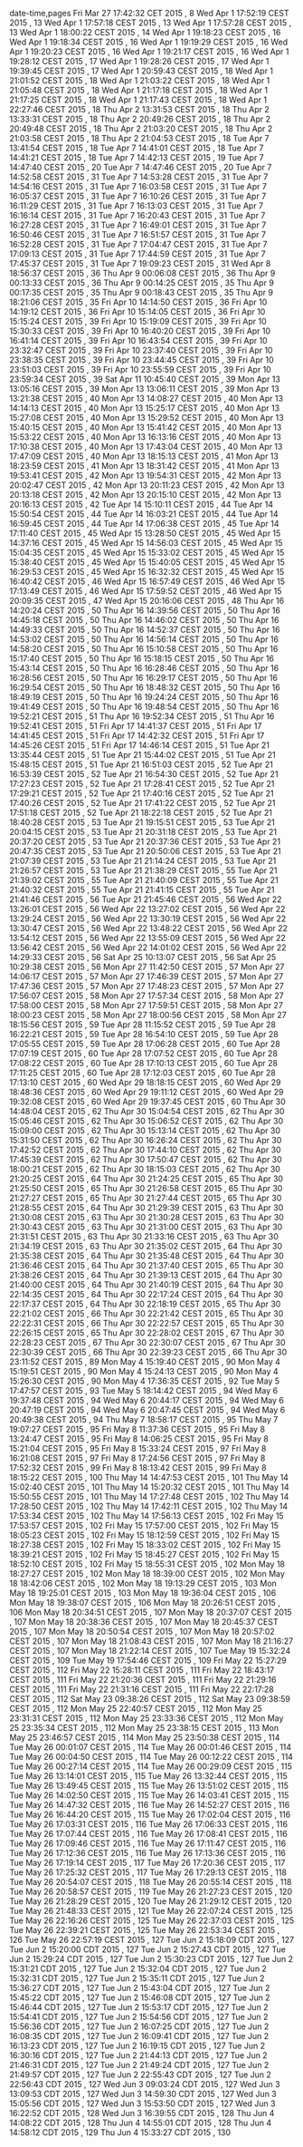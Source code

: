 date-time,pages
Fri Mar 27 17:42:32 CET 2015 , 8
Wed Apr 1 17:52:19 CEST 2015 , 13
Wed Apr 1 17:57:18 CEST 2015 , 13
Wed Apr 1 17:57:28 CEST 2015 , 13
Wed Apr 1 18:00:22 CEST 2015 , 14
Wed Apr 1 19:18:23 CEST 2015 , 16
Wed Apr 1 19:18:34 CEST 2015 , 16
Wed Apr 1 19:19:29 CEST 2015 , 16
Wed Apr 1 19:20:23 CEST 2015 , 16
Wed Apr 1 19:21:17 CEST 2015 , 16
Wed Apr 1 19:28:12 CEST 2015 , 17
Wed Apr 1 19:28:26 CEST 2015 , 17
Wed Apr 1 19:39:45 CEST 2015 , 17
Wed Apr 1 20:59:43 CEST 2015 , 18
Wed Apr 1 21:01:52 CEST 2015 , 18
Wed Apr 1 21:03:22 CEST 2015 , 18
Wed Apr 1 21:05:48 CEST 2015 , 18
Wed Apr 1 21:17:18 CEST 2015 , 18
Wed Apr 1 21:17:25 CEST 2015 , 18
Wed Apr 1 21:17:43 CEST 2015 , 18
Wed Apr 1 22:27:46 CEST 2015 , 18
Thu Apr 2 13:31:53 CEST 2015 , 18
Thu Apr 2 13:33:31 CEST 2015 , 18
Thu Apr 2 20:49:26 CEST 2015 , 18
Thu Apr 2 20:49:48 CEST 2015 , 18
Thu Apr 2 21:03:20 CEST 2015 , 18
Thu Apr 2 21:03:58 CEST 2015 , 18
Thu Apr 2 21:04:53 CEST 2015 , 18
Tue Apr 7 13:41:54 CEST 2015 , 18
Tue Apr 7 14:41:01 CEST 2015 , 18
Tue Apr 7 14:41:21 CEST 2015 , 18
Tue Apr 7 14:42:13 CEST 2015 , 19
Tue Apr 7 14:47:40 CEST 2015 , 20
Tue Apr 7 14:47:46 CEST 2015 , 20
Tue Apr 7 14:52:58 CEST 2015 , 31
Tue Apr 7 14:53:28 CEST 2015 , 31
Tue Apr 7 14:54:16 CEST 2015 , 31
Tue Apr 7 16:03:58 CEST 2015 , 31
Tue Apr 7 16:05:37 CEST 2015 , 31
Tue Apr 7 16:10:26 CEST 2015 , 31
Tue Apr 7 16:11:29 CEST 2015 , 31
Tue Apr 7 16:13:03 CEST 2015 , 31
Tue Apr 7 16:16:14 CEST 2015 , 31
Tue Apr 7 16:20:43 CEST 2015 , 31
Tue Apr 7 16:27:28 CEST 2015 , 31
Tue Apr 7 16:49:01 CEST 2015 , 31
Tue Apr 7 16:50:46 CEST 2015 , 31
Tue Apr 7 16:51:57 CEST 2015 , 31
Tue Apr 7 16:52:28 CEST 2015 , 31
Tue Apr 7 17:04:47 CEST 2015 , 31
Tue Apr 7 17:09:13 CEST 2015 , 31
Tue Apr 7 17:44:59 CEST 2015 , 31
Tue Apr 7 17:45:37 CEST 2015 , 31
Tue Apr 7 19:09:23 CEST 2015 , 31
Wed Apr 8 18:56:37 CEST 2015 , 36
Thu Apr 9 00:06:08 CEST 2015 , 36
Thu Apr 9 00:13:33 CEST 2015 , 36
Thu Apr 9 00:14:25 CEST 2015 , 35
Thu Apr 9 00:17:35 CEST 2015 , 35
Thu Apr 9 00:18:43 CEST 2015 , 35
Thu Apr 9 18:21:06 CEST 2015 , 35
Fri Apr 10 14:14:50 CEST 2015 , 36
Fri Apr 10 14:19:12 CEST 2015 , 36
Fri Apr 10 15:14:05 CEST 2015 , 36
Fri Apr 10 15:15:24 CEST 2015 , 39
Fri Apr 10 15:19:09 CEST 2015 , 39
Fri Apr 10 15:30:33 CEST 2015 , 39
Fri Apr 10 16:40:20 CEST 2015 , 39
Fri Apr 10 16:41:14 CEST 2015 , 39
Fri Apr 10 16:43:54 CEST 2015 , 39
Fri Apr 10 23:32:47 CEST 2015 , 39
Fri Apr 10 23:37:40 CEST 2015 , 39
Fri Apr 10 23:38:35 CEST 2015 , 39
Fri Apr 10 23:44:45 CEST 2015 , 39
Fri Apr 10 23:51:03 CEST 2015 , 39
Fri Apr 10 23:55:59 CEST 2015 , 39
Fri Apr 10 23:59:34 CEST 2015 , 39
Sat Apr 11 10:45:40 CEST 2015 , 39
Mon Apr 13 13:05:16 CEST 2015 , 39
Mon Apr 13 13:06:11 CEST 2015 , 39
Mon Apr 13 13:21:38 CEST 2015 , 40
Mon Apr 13 14:08:27 CEST 2015 , 40
Mon Apr 13 14:14:13 CEST 2015 , 40
Mon Apr 13 15:25:17 CEST 2015 , 40
Mon Apr 13 15:27:08 CEST 2015 , 40
Mon Apr 13 15:29:52 CEST 2015 , 40
Mon Apr 13 15:40:15 CEST 2015 , 40
Mon Apr 13 15:41:42 CEST 2015 , 40
Mon Apr 13 15:53:22 CEST 2015 , 40
Mon Apr 13 16:13:16 CEST 2015 , 40
Mon Apr 13 17:10:38 CEST 2015 , 40
Mon Apr 13 17:43:04 CEST 2015 , 40
Mon Apr 13 17:47:09 CEST 2015 , 40
Mon Apr 13 18:15:13 CEST 2015 , 41
Mon Apr 13 18:23:59 CEST 2015 , 41
Mon Apr 13 18:31:42 CEST 2015 , 41
Mon Apr 13 19:53:41 CEST 2015 , 42
Mon Apr 13 19:54:31 CEST 2015 , 42
Mon Apr 13 20:02:47 CEST 2015 , 42
Mon Apr 13 20:11:23 CEST 2015 , 42
Mon Apr 13 20:13:18 CEST 2015 , 42
Mon Apr 13 20:15:10 CEST 2015 , 42
Mon Apr 13 20:16:13 CEST 2015 , 42
Tue Apr 14 15:10:11 CEST 2015 , 44
Tue Apr 14 15:50:54 CEST 2015 , 44
Tue Apr 14 16:03:21 CEST 2015 , 44
Tue Apr 14 16:59:45 CEST 2015 , 44
Tue Apr 14 17:06:38 CEST 2015 , 45
Tue Apr 14 17:11:40 CEST 2015 , 45
Wed Apr 15 13:28:50 CEST 2015 , 45
Wed Apr 15 14:37:16 CEST 2015 , 45
Wed Apr 15 14:56:03 CEST 2015 , 45
Wed Apr 15 15:04:35 CEST 2015 , 45
Wed Apr 15 15:33:02 CEST 2015 , 45
Wed Apr 15 15:38:40 CEST 2015 , 45
Wed Apr 15 15:40:05 CEST 2015 , 45
Wed Apr 15 16:29:53 CEST 2015 , 45
Wed Apr 15 16:32:32 CEST 2015 , 45
Wed Apr 15 16:40:42 CEST 2015 , 46
Wed Apr 15 16:57:49 CEST 2015 , 46
Wed Apr 15 17:13:49 CEST 2015 , 46
Wed Apr 15 17:59:52 CEST 2015 , 46
Wed Apr 15 20:09:35 CEST 2015 , 47
Wed Apr 15 20:16:06 CEST 2015 , 48
Thu Apr 16 14:20:24 CEST 2015 , 50
Thu Apr 16 14:39:56 CEST 2015 , 50
Thu Apr 16 14:45:18 CEST 2015 , 50
Thu Apr 16 14:46:02 CEST 2015 , 50
Thu Apr 16 14:49:33 CEST 2015 , 50
Thu Apr 16 14:52:37 CEST 2015 , 50
Thu Apr 16 14:53:02 CEST 2015 , 50
Thu Apr 16 14:56:14 CEST 2015 , 50
Thu Apr 16 14:58:20 CEST 2015 , 50
Thu Apr 16 15:10:58 CEST 2015 , 50
Thu Apr 16 15:17:40 CEST 2015 , 50
Thu Apr 16 15:18:15 CEST 2015 , 50
Thu Apr 16 15:43:14 CEST 2015 , 50
Thu Apr 16 16:28:46 CEST 2015 , 50
Thu Apr 16 16:28:56 CEST 2015 , 50
Thu Apr 16 16:29:17 CEST 2015 , 50
Thu Apr 16 16:29:54 CEST 2015 , 50
Thu Apr 16 18:48:32 CEST 2015 , 50
Thu Apr 16 18:49:19 CEST 2015 , 50
Thu Apr 16 19:24:24 CEST 2015 , 50
Thu Apr 16 19:41:49 CEST 2015 , 50
Thu Apr 16 19:48:54 CEST 2015 , 50
Thu Apr 16 19:52:21 CEST 2015 , 51
Thu Apr 16 19:52:34 CEST 2015 , 51
Thu Apr 16 19:52:41 CEST 2015 , 51
Fri Apr 17 14:41:37 CEST 2015 , 51
Fri Apr 17 14:41:45 CEST 2015 , 51
Fri Apr 17 14:42:32 CEST 2015 , 51
Fri Apr 17 14:45:26 CEST 2015 , 51
Fri Apr 17 14:46:14 CEST 2015 , 51
Tue Apr 21 13:35:44 CEST 2015 , 51
Tue Apr 21 15:44:02 CEST 2015 , 51
Tue Apr 21 15:48:15 CEST 2015 , 51
Tue Apr 21 16:51:03 CEST 2015 , 52
Tue Apr 21 16:53:39 CEST 2015 , 52
Tue Apr 21 16:54:30 CEST 2015 , 52
Tue Apr 21 17:27:23 CEST 2015 , 52
Tue Apr 21 17:28:41 CEST 2015 , 52
Tue Apr 21 17:29:21 CEST 2015 , 52
Tue Apr 21 17:40:16 CEST 2015 , 52
Tue Apr 21 17:40:26 CEST 2015 , 52
Tue Apr 21 17:41:22 CEST 2015 , 52
Tue Apr 21 17:51:18 CEST 2015 , 52
Tue Apr 21 18:22:18 CEST 2015 , 52
Tue Apr 21 18:40:28 CEST 2015 , 53
Tue Apr 21 19:15:51 CEST 2015 , 53
Tue Apr 21 20:04:15 CEST 2015 , 53
Tue Apr 21 20:31:18 CEST 2015 , 53
Tue Apr 21 20:37:20 CEST 2015 , 53
Tue Apr 21 20:37:36 CEST 2015 , 53
Tue Apr 21 20:47:35 CEST 2015 , 53
Tue Apr 21 20:50:06 CEST 2015 , 53
Tue Apr 21 21:07:39 CEST 2015 , 53
Tue Apr 21 21:14:24 CEST 2015 , 53
Tue Apr 21 21:26:57 CEST 2015 , 53
Tue Apr 21 21:38:29 CEST 2015 , 55
Tue Apr 21 21:39:02 CEST 2015 , 55
Tue Apr 21 21:40:09 CEST 2015 , 55
Tue Apr 21 21:40:32 CEST 2015 , 55
Tue Apr 21 21:41:15 CEST 2015 , 55
Tue Apr 21 21:41:46 CEST 2015 , 56
Tue Apr 21 21:45:46 CEST 2015 , 56
Wed Apr 22 13:26:01 CEST 2015 , 56
Wed Apr 22 13:27:02 CEST 2015 , 56
Wed Apr 22 13:29:24 CEST 2015 , 56
Wed Apr 22 13:30:19 CEST 2015 , 56
Wed Apr 22 13:30:47 CEST 2015 , 56
Wed Apr 22 13:48:22 CEST 2015 , 56
Wed Apr 22 13:54:12 CEST 2015 , 56
Wed Apr 22 13:55:09 CEST 2015 , 56
Wed Apr 22 13:56:42 CEST 2015 , 56
Wed Apr 22 14:01:02 CEST 2015 , 56
Wed Apr 22 14:29:33 CEST 2015 , 56
Sat Apr 25 10:13:07 CEST 2015 , 56
Sat Apr 25 10:29:38 CEST 2015 , 56
Mon Apr 27 11:42:50 CEST 2015 , 57
Mon Apr 27 14:06:17 CEST 2015 , 57
Mon Apr 27 17:46:39 CEST 2015 , 57
Mon Apr 27 17:47:36 CEST 2015 , 57
Mon Apr 27 17:48:23 CEST 2015 , 57
Mon Apr 27 17:56:07 CEST 2015 , 58
Mon Apr 27 17:57:34 CEST 2015 , 58
Mon Apr 27 17:58:00 CEST 2015 , 58
Mon Apr 27 17:59:51 CEST 2015 , 58
Mon Apr 27 18:00:23 CEST 2015 , 58
Mon Apr 27 18:00:56 CEST 2015 , 58
Mon Apr 27 18:15:56 CEST 2015 , 59
Tue Apr 28 11:15:52 CEST 2015 , 59
Tue Apr 28 16:22:21 CEST 2015 , 59
Tue Apr 28 16:54:10 CEST 2015 , 59
Tue Apr 28 17:05:55 CEST 2015 , 59
Tue Apr 28 17:06:28 CEST 2015 , 60
Tue Apr 28 17:07:19 CEST 2015 , 60
Tue Apr 28 17:07:52 CEST 2015 , 60
Tue Apr 28 17:08:22 CEST 2015 , 60
Tue Apr 28 17:10:13 CEST 2015 , 60
Tue Apr 28 17:11:25 CEST 2015 , 60
Tue Apr 28 17:12:03 CEST 2015 , 60
Tue Apr 28 17:13:10 CEST 2015 , 60
Wed Apr 29 18:18:15 CEST 2015 , 60
Wed Apr 29 18:48:36 CEST 2015 , 60
Wed Apr 29 19:11:12 CEST 2015 , 60
Wed Apr 29 19:32:08 CEST 2015 , 60
Wed Apr 29 19:37:45 CEST 2015 , 60
Thu Apr 30 14:48:04 CEST 2015 , 62
Thu Apr 30 15:04:54 CEST 2015 , 62
Thu Apr 30 15:05:46 CEST 2015 , 62
Thu Apr 30 15:06:52 CEST 2015 , 62
Thu Apr 30 15:09:00 CEST 2015 , 62
Thu Apr 30 15:13:14 CEST 2015 , 62
Thu Apr 30 15:31:50 CEST 2015 , 62
Thu Apr 30 16:26:24 CEST 2015 , 62
Thu Apr 30 17:42:52 CEST 2015 , 62
Thu Apr 30 17:44:10 CEST 2015 , 62
Thu Apr 30 17:45:39 CEST 2015 , 62
Thu Apr 30 17:50:47 CEST 2015 , 62
Thu Apr 30 18:00:21 CEST 2015 , 62
Thu Apr 30 18:15:03 CEST 2015 , 62
Thu Apr 30 21:20:25 CEST 2015 , 64
Thu Apr 30 21:24:25 CEST 2015 , 65
Thu Apr 30 21:25:50 CEST 2015 , 65
Thu Apr 30 21:26:58 CEST 2015 , 65
Thu Apr 30 21:27:27 CEST 2015 , 65
Thu Apr 30 21:27:44 CEST 2015 , 65
Thu Apr 30 21:28:55 CEST 2015 , 64
Thu Apr 30 21:29:39 CEST 2015 , 63
Thu Apr 30 21:30:08 CEST 2015 , 63
Thu Apr 30 21:30:28 CEST 2015 , 63
Thu Apr 30 21:30:43 CEST 2015 , 63
Thu Apr 30 21:31:00 CEST 2015 , 63
Thu Apr 30 21:31:51 CEST 2015 , 63
Thu Apr 30 21:33:16 CEST 2015 , 63
Thu Apr 30 21:34:19 CEST 2015 , 63
Thu Apr 30 21:35:02 CEST 2015 , 64
Thu Apr 30 21:35:38 CEST 2015 , 64
Thu Apr 30 21:35:48 CEST 2015 , 64
Thu Apr 30 21:36:46 CEST 2015 , 64
Thu Apr 30 21:37:40 CEST 2015 , 65
Thu Apr 30 21:38:26 CEST 2015 , 64
Thu Apr 30 21:39:13 CEST 2015 , 64
Thu Apr 30 21:40:00 CEST 2015 , 64
Thu Apr 30 21:40:19 CEST 2015 , 64
Thu Apr 30 22:14:35 CEST 2015 , 64
Thu Apr 30 22:17:24 CEST 2015 , 64
Thu Apr 30 22:17:37 CEST 2015 , 64
Thu Apr 30 22:18:19 CEST 2015 , 65
Thu Apr 30 22:21:02 CEST 2015 , 66
Thu Apr 30 22:21:42 CEST 2015 , 65
Thu Apr 30 22:22:31 CEST 2015 , 66
Thu Apr 30 22:22:57 CEST 2015 , 65
Thu Apr 30 22:26:15 CEST 2015 , 65
Thu Apr 30 22:28:02 CEST 2015 , 67
Thu Apr 30 22:28:23 CEST 2015 , 67
Thu Apr 30 22:30:07 CEST 2015 , 67
Thu Apr 30 22:30:39 CEST 2015 , 66
Thu Apr 30 22:39:23 CEST 2015 , 66
Thu Apr 30 23:11:52 CEST 2015 , 89
Mon May 4 15:19:40 CEST 2015 , 90
Mon May 4 15:19:51 CEST 2015 , 90
Mon May 4 15:24:13 CEST 2015 , 90
Mon May 4 15:26:30 CEST 2015 , 90
Mon May 4 17:36:35 CEST 2015 , 92
Tue May 5 17:47:57 CEST 2015 , 93
Tue May 5 18:14:42 CEST 2015 , 94
Wed May 6 19:37:48 CEST 2015 , 94
Wed May 6 20:44:17 CEST 2015 , 94
Wed May 6 20:47:19 CEST 2015 , 94
Wed May 6 20:47:45 CEST 2015 , 94
Wed May 6 20:49:38 CEST 2015 , 94
Thu May 7 18:58:17 CEST 2015 , 95
Thu May 7 19:07:27 CEST 2015 , 95
Fri May 8 11:37:36 CEST 2015 , 95
Fri May 8 13:24:47 CEST 2015 , 95
Fri May 8 14:06:25 CEST 2015 , 95
Fri May 8 15:21:04 CEST 2015 , 95
Fri May 8 15:33:24 CEST 2015 , 97
Fri May 8 16:21:08 CEST 2015 , 97
Fri May 8 17:24:56 CEST 2015 , 97
Fri May 8 17:52:32 CEST 2015 , 99
Fri May 8 18:13:42 CEST 2015 , 99
Fri May 8 18:15:22 CEST 2015 , 100
Thu May 14 14:47:53 CEST 2015 , 101
Thu May 14 15:02:40 CEST 2015 , 101
Thu May 14 15:20:32 CEST 2015 , 101
Thu May 14 15:50:55 CEST 2015 , 101
Thu May 14 17:27:48 CEST 2015 , 102
Thu May 14 17:28:50 CEST 2015 , 102
Thu May 14 17:42:11 CEST 2015 , 102
Thu May 14 17:53:34 CEST 2015 , 102
Thu May 14 17:56:13 CEST 2015 , 102
Fri May 15 17:53:57 CEST 2015 , 102
Fri May 15 17:57:00 CEST 2015 , 102
Fri May 15 18:05:23 CEST 2015 , 102
Fri May 15 18:12:59 CEST 2015 , 102
Fri May 15 18:27:38 CEST 2015 , 102
Fri May 15 18:33:02 CEST 2015 , 102
Fri May 15 18:39:21 CEST 2015 , 102
Fri May 15 18:45:27 CEST 2015 , 102
Fri May 15 18:52:10 CEST 2015 , 102
Fri May 15 18:55:31 CEST 2015 , 102
Mon May 18 18:27:27 CEST 2015 , 102
Mon May 18 18:39:00 CEST 2015 , 102
Mon May 18 18:42:06 CEST 2015 , 102
Mon May 18 19:13:29 CEST 2015 , 103
Mon May 18 19:25:01 CEST 2015 , 103
Mon May 18 19:36:04 CEST 2015 , 106
Mon May 18 19:38:07 CEST 2015 , 106
Mon May 18 20:26:51 CEST 2015 , 106
Mon May 18 20:34:51 CEST 2015 , 107
Mon May 18 20:37:07 CEST 2015 , 107
Mon May 18 20:38:36 CEST 2015 , 107
Mon May 18 20:45:37 CEST 2015 , 107
Mon May 18 20:50:54 CEST 2015 , 107
Mon May 18 20:57:02 CEST 2015 , 107
Mon May 18 21:08:43 CEST 2015 , 107
Mon May 18 21:16:27 CEST 2015 , 107
Mon May 18 21:22:14 CEST 2015 , 107
Tue May 19 15:32:24 CEST 2015 , 109
Tue May 19 17:54:46 CEST 2015 , 109
Fri May 22 15:27:29 CEST 2015 , 112
Fri May 22 15:28:11 CEST 2015 , 111
Fri May 22 18:43:17 CEST 2015 , 111
Fri May 22 21:20:36 CEST 2015 , 111
Fri May 22 21:29:16 CEST 2015 , 111
Fri May 22 21:31:16 CEST 2015 , 111
Fri May 22 22:17:28 CEST 2015 , 112
Sat May 23 09:38:26 CEST 2015 , 112
Sat May 23 09:38:59 CEST 2015 , 112
Mon May 25 22:40:57 CEST 2015 , 112
Mon May 25 23:31:31 CEST 2015 , 112
Mon May 25 23:33:36 CEST 2015 , 112
Mon May 25 23:35:34 CEST 2015 , 112
Mon May 25 23:38:15 CEST 2015 , 113
Mon May 25 23:46:57 CEST 2015 , 114
Mon May 25 23:50:38 CEST 2015 , 114
Tue May 26 00:01:07 CEST 2015 , 114
Tue May 26 00:01:46 CEST 2015 , 114
Tue May 26 00:04:50 CEST 2015 , 114
Tue May 26 00:12:22 CEST 2015 , 114
Tue May 26 00:27:14 CEST 2015 , 114
Tue May 26 00:29:09 CEST 2015 , 115
Tue May 26 13:14:01 CEST 2015 , 115
Tue May 26 13:32:44 CEST 2015 , 115
Tue May 26 13:49:45 CEST 2015 , 115
Tue May 26 13:51:02 CEST 2015 , 115
Tue May 26 14:02:50 CEST 2015 , 115
Tue May 26 14:03:41 CEST 2015 , 115
Tue May 26 14:47:32 CEST 2015 , 116
Tue May 26 14:52:27 CEST 2015 , 116
Tue May 26 16:44:20 CEST 2015 , 115
Tue May 26 17:02:04 CEST 2015 , 116
Tue May 26 17:03:31 CEST 2015 , 116
Tue May 26 17:06:33 CEST 2015 , 116
Tue May 26 17:07:44 CEST 2015 , 116
Tue May 26 17:08:41 CEST 2015 , 116
Tue May 26 17:09:46 CEST 2015 , 116
Tue May 26 17:11:47 CEST 2015 , 116
Tue May 26 17:12:36 CEST 2015 , 116
Tue May 26 17:13:36 CEST 2015 , 116
Tue May 26 17:19:14 CEST 2015 , 117
Tue May 26 17:20:36 CEST 2015 , 117
Tue May 26 17:25:32 CEST 2015 , 117
Tue May 26 17:29:13 CEST 2015 , 118
Tue May 26 20:54:07 CEST 2015 , 118
Tue May 26 20:55:14 CEST 2015 , 118
Tue May 26 20:58:57 CEST 2015 , 119
Tue May 26 21:27:23 CEST 2015 , 120
Tue May 26 21:28:29 CEST 2015 , 120
Tue May 26 21:29:12 CEST 2015 , 120
Tue May 26 21:48:33 CEST 2015 , 121
Tue May 26 22:07:24 CEST 2015 , 125
Tue May 26 22:16:26 CEST 2015 , 125
Tue May 26 22:37:03 CEST 2015 , 125
Tue May 26 22:39:21 CEST 2015 , 125
Tue May 26 22:53:34 CEST 2015 , 126
Tue May 26 22:57:19 CEST 2015 , 127
Tue Jun 2 15:18:09 CDT 2015 , 127
Tue Jun 2 15:20:00 CDT 2015 , 127
Tue Jun 2 15:27:43 CDT 2015 , 127
Tue Jun 2 15:29:24 CDT 2015 , 127
Tue Jun 2 15:30:23 CDT 2015 , 127
Tue Jun 2 15:31:21 CDT 2015 , 127
Tue Jun 2 15:32:04 CDT 2015 , 127
Tue Jun 2 15:32:31 CDT 2015 , 127
Tue Jun 2 15:35:11 CDT 2015 , 127
Tue Jun 2 15:36:27 CDT 2015 , 127
Tue Jun 2 15:43:04 CDT 2015 , 127
Tue Jun 2 15:45:22 CDT 2015 , 127
Tue Jun 2 15:46:08 CDT 2015 , 127
Tue Jun 2 15:46:44 CDT 2015 , 127
Tue Jun 2 15:53:17 CDT 2015 , 127
Tue Jun 2 15:54:41 CDT 2015 , 127
Tue Jun 2 15:54:56 CDT 2015 , 127
Tue Jun 2 15:56:36 CDT 2015 , 127
Tue Jun 2 16:07:25 CDT 2015 , 127
Tue Jun 2 16:08:35 CDT 2015 , 127
Tue Jun 2 16:09:41 CDT 2015 , 127
Tue Jun 2 16:13:23 CDT 2015 , 127
Tue Jun 2 16:19:15 CDT 2015 , 127
Tue Jun 2 16:30:16 CDT 2015 , 127
Tue Jun 2 21:44:13 CDT 2015 , 127
Tue Jun 2 21:46:31 CDT 2015 , 127
Tue Jun 2 21:49:24 CDT 2015 , 127
Tue Jun 2 21:49:57 CDT 2015 , 127
Tue Jun 2 22:55:43 CDT 2015 , 127
Tue Jun 2 22:56:43 CDT 2015 , 127
Wed Jun 3 09:03:24 CDT 2015 , 127
Wed Jun 3 13:09:53 CDT 2015 , 127
Wed Jun 3 14:59:30 CDT 2015 , 127
Wed Jun 3 15:05:56 CDT 2015 , 127
Wed Jun 3 15:53:50 CDT 2015 , 127
Wed Jun 3 16:22:52 CDT 2015 , 128
Wed Jun 3 16:39:55 CDT 2015 , 128
Thu Jun 4 14:08:22 CDT 2015 , 128
Thu Jun 4 14:55:01 CDT 2015 , 128
Thu Jun 4 14:58:12 CDT 2015 , 129
Thu Jun 4 15:33:27 CDT 2015 , 130
